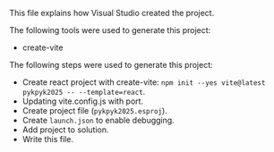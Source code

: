 This file explains how Visual Studio created the project.

The following tools were used to generate this project:
- create-vite

The following steps were used to generate this project:
- Create react project with create-vite: `npm init --yes vite@latest pykpyk2025 -- --template=react`.
- Updating vite.config.js with port.
- Create project file (`pykpyk2025.esproj`).
- Create `launch.json` to enable debugging.
- Add project to solution.
- Write this file.
